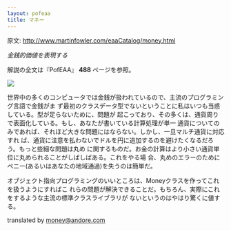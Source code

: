 ```yaml
---
layout: pofeaa
title: マネー
---
```


原文: http://www.martinfowler.com/eaaCatalog/money.html

*金銭的価値を表現する*

解説の全文は『PofEAA』 **488** ページを参照。

![](http://www.martinfowler.com/eaaCatalog/moneySketch.gif)

世界中の多くのコンピュータでは金銭が扱われているので、主流のプログラミング言語で金銭がま
ず最初のクラスデータ型でないということに私はいつも当惑している。型が足らないために、問題が
起こっており、その多くは、通貨周りで表面化している。もし、あなたが書いている計算処理が単一
通貨についてのみであれば、それほど大きな問題にはならない。しかし、一旦マルチ通貨に対応すれ
ば、通貨に注意を払わないでドルを円に追加するのを避けたくなるだろう。もっと些細な問題は丸め
に関するものだ。お金の計算はより小さい通貨単位に丸められることがしばしばある。これをやる場
合、丸めのエラーのためにペニー(あるいはあなたの地域通過)を失うのは簡単だ。

オブジェクト指向プログラミングのいいところは、Moneyクラスを作ってこれを扱うようにすればこ
れらの問題が解決できることだ。もちろん、実際にこれをするような主流の標準クラスライブラリが
ないというのはやはり驚くに値する。

translated by money@andore.com
